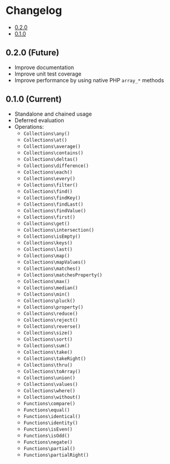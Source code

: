 Changelog
=========
- [0.2.0](#020)
- [0.1.0](#010)


0.2.0 (Future)
---------------------------------------
- Improve documentation
- Improve unit test coverage
- Improve performance by using native PHP `array_*` methods


0.1.0 (Current)
-----------------------
- Standalone and chained usage
- Deferred evaluation
- Operations:
	- `Collections\any()`
	- `Collections\at()`
	- `Collections\average()`
	- `Collections\contains()`
	- `Collections\deltas()`
	- `Collections\difference()`
	- `Collections\each()`
	- `Collections\every()`
	- `Collections\filter()`
	- `Collections\find()`
	- `Collections\findKey()`
	- `Collections\findLast()`
	- `Collections\findValue()`
	- `Collections\first()`
	- `Collections\get()`
	- `Collections\intersection()`
	- `Collections\isEmpty()`
	- `Collections\keys()`
	- `Collections\last()`
	- `Collections\map()`
	- `Collections\mapValues()`
	- `Collections\matches()`
	- `Collections\matchesProperty()`
	- `Collections\max()`
	- `Collections\median()`
	- `Collections\min()`
	- `Collections\pluck()`
	- `Collections\property()`
	- `Collections\reduce()`
	- `Collections\reject()`
	- `Collections\reverse()`
	- `Collections\size()`
	- `Collections\sort()`
	- `Collections\sum()`
	- `Collections\take()`
	- `Collections\takeRight()`
	- `Collections\thru()`
	- `Collections\toArray()`
	- `Collections\union()`
	- `Collections\values()`
	- `Collections\where()`
	- `Collections\without()`
	- `Functions\compare()`
	- `Functions\equal()`
	- `Functions\identical()`
	- `Functions\identity()`
	- `Functions\isEven()`
	- `Functions\isOdd()`
	- `Functions\negate()`
	- `Functions\partial()`
	- `Functions\partialRight()`
